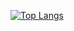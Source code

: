 [![Top Langs](https://github-readme-stats.vercel.app/api/top-langs/?username=kakuun333&layout=compact)](https://github.com/anuraghazra/github-readme-stats)
